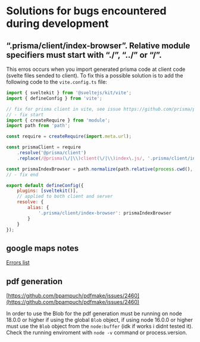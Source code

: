 # Solutions for bugs encountered during development

## “.prisma/client/index-browser”. Relative module specifiers must start with “./”, “../” or “/”.

This erros occurs when you import generated prisma code at client code (svelte files sended to client). To fix this a possible solution is to add the following code to the `vite.config.ts` file:

```js
import { sveltekit } from '@sveltejs/kit/vite';
import { defineConfig } from 'vite';

// fix for prisma client in vite, see issue https://github.com/prisma/prisma/issues/12504
// - fix start
import { createRequire } from 'module';
import path from 'path';

const require = createRequire(import.meta.url);

const prismaClient = require
    .resolve('@prisma/client')
    .replace(/@prisma(\/|\\)client(\/|\\)index\.js/, '.prisma/client/index-browser.js');

const prismaIndexBrowser = path.normalize(path.relative(process.cwd(), prismaClient));
// - fix end

export default defineConfig({
    plugins: [sveltekit()],
    // applied to both client and server
    resolve: {
        alias: {
            '.prisma/client/index-browser': prismaIndexBrowser
        }
    }
});
```

## google maps notes

[Errors list](https://developers.google.com/maps/documentation/javascript/error-messages)


## pdf generation

[https://github.com/bpampuch/pdfmake/issues/2460](https://github.com/bpampuch/pdfmake/issues/2460)

In order to use the Blob for the pdf generation must be running on node 18.0.0 or higher if using the global `Blob` object, if using node 16.0.0 or higher must use the `Blob` object from the `node:buffer` (idk if works i didnt tested it). Check the running enviroment with `node -v` command or process.version.
